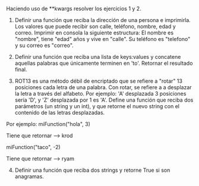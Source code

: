 Haciendo uso de **kwargs resolver los ejercicios 1 y 2.

1. Definir una función que reciba la dirección de una persona e imprimirla. Los valores que puede recibir son calle, teléfono, nombre, edad y correo.
Imprimir en consola la siguiente estructura: El nombre es "nombre", tiene "edad" años y vive en "calle". Su teléfono es "telefono" y su correo es "correo".

2. Definir una función que reciba una lista de keys:values y concatene aquellas palabras que únicamente terminen en 'to'. Retornar el resultado final.


3. ROT13 es una método débil de encriptado que se refiere a "rotar" 13 posiciones cada letra de una palabra. Con rotar, se refiere a a desplazar la letra a través del alfabeto. Por ejemplo: 'A' desplazada 3 posiciones sería 'D', y 'Z' desplazada por 1 es 'A'.
Define una función que reciba dos parámetros (un string y un int), y que retorne el nuevo string con el contenido de las letras desplazadas.

Por ejemplo:
miFunction("hola", 3)

Tiene que retornar --> krod

miFunction("taco", -2)

Tiene que retornar --> ryam

4. Definir una función que reciba dos strings y retorne True si son anagramas.

